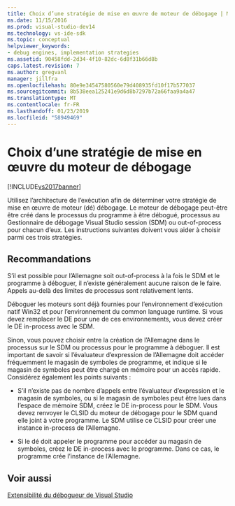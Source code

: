 ```yaml
---
title: Choix d’une stratégie de mise en œuvre de moteur de débogage | Microsoft Docs
ms.date: 11/15/2016
ms.prod: visual-studio-dev14
ms.technology: vs-ide-sdk
ms.topic: conceptual
helpviewer_keywords:
- debug engines, implementation strategies
ms.assetid: 90458fdd-2d34-4f10-82dc-6d8f31b66d8b
caps.latest.revision: 7
ms.author: gregvanl
manager: jillfra
ms.openlocfilehash: 80e9e34547580560e79d408935fd10f17b577037
ms.sourcegitcommit: 8b538eea125241e9d6d8b7297b72a66faa9a4a47
ms.translationtype: MT
ms.contentlocale: fr-FR
ms.lasthandoff: 01/23/2019
ms.locfileid: "58949469"
---
```

# <a name="choosing-a-debug-engine-implementation-strategy"></a>Choix d’une stratégie de mise en œuvre du moteur de débogage
[!INCLUDE[vs2017banner](../../includes/vs2017banner.md)]

Utilisez l’architecture de l’exécution afin de déterminer votre stratégie de mise en œuvre de moteur (dé) débogage. Le moteur de débogage peut-être être créé dans le processus du programme à être débogué, processus au Gestionnaire de débogage Visual Studio session (SDM) ou out-of-process pour chacun d’eux. Les instructions suivantes doivent vous aider à choisir parmi ces trois stratégies.  
  
## <a name="guidelines"></a>Recommandations  
 S’il est possible pour l’Allemagne soit out-of-process à la fois le SDM et le programme à déboguer, il n’existe généralement aucune raison de le faire. Appels au-delà des limites de processus sont relativement lents.  
  
 Déboguer les moteurs sont déjà fournies pour l’environnement d’exécution natif Win32 et pour l’environnement du common language runtime. Si vous devez remplacer le DE pour une de ces environnements, vous devez créer le DE in-process avec le SDM.  
  
 Sinon, vous pouvez choisir entre la création de l’Allemagne dans le processus sur le SDM ou processus pour le programme à déboguer. Il est important de savoir si l’évaluateur d’expression de l’Allemagne doit accéder fréquemment le magasin de symboles de programme, et indique si le magasin de symboles peut être chargé en mémoire pour un accès rapide. Considérez également les points suivants :  
  
-   S’il n’existe pas de nombre d’appels entre l’évaluateur d’expression et le magasin de symboles, ou si le magasin de symboles peut être lues dans l’espace de mémoire SDM, créez le DE in-process pour le SDM. Vous devez renvoyer le CLSID du moteur de débogage pour le SDM quand elle joint à votre programme. Le SDM utilise ce CLSID pour créer une instance in-process de l’Allemagne.  
  
-   Si le dé doit appeler le programme pour accéder au magasin de symboles, créez le DE in-process avec le programme. Dans ce cas, le programme crée l’instance de l’Allemagne.  
  
## <a name="see-also"></a>Voir aussi  
 [Extensibilité du débogueur de Visual Studio](../../extensibility/debugger/visual-studio-debugger-extensibility.md)
